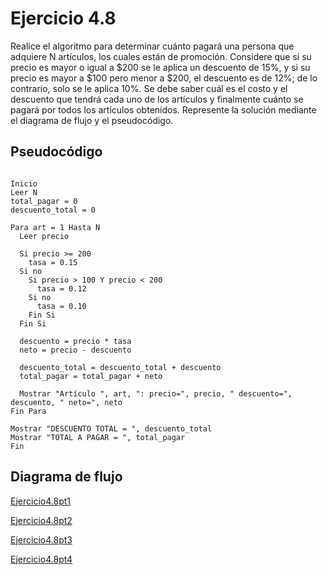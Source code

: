 # Ejercicio 4.8 
Realice el algoritmo para determinar cuánto pagará una persona que adquiere N artículos, los cuales están de promoción. Considere que si su precio es mayor o igual a $200 se le aplica un descuento de 15%, y si su precio es mayor a $100 pero menor a $200, el descuento es de 12%; de lo contrario, solo se le aplica 10%. Se debe saber cuál es el costo y el descuento que tendrá cada uno de los artículos y finalmente cuánto se pagará por todos los artículos obtenidos. Represente la solución mediante el diagrama de flujo y el pseudocódigo.

## Pseudocódigo 
```

Inicio
Leer N
total_pagar = 0
descuento_total = 0

Para art = 1 Hasta N
  Leer precio

  Si precio >= 200
    tasa = 0.15
  Si no
    Si precio > 100 Y precio < 200
      tasa = 0.12
    Si no
      tasa = 0.10
    Fin Si
  Fin Si

  descuento = precio * tasa
  neto = precio - descuento

  descuento_total = descuento_total + descuento
  total_pagar = total_pagar + neto

  Mostrar "Artículo ", art, ": precio=", precio, " descuento=", descuento, " neto=", neto
Fin Para

Mostrar "DESCUENTO TOTAL = ", descuento_total
Mostrar "TOTAL A PAGAR = ", total_pagar
Fin

```

## Diagrama de flujo
[Ejercicio4.8pt1](diagrama48v1.png)

[Ejercicio4.8pt2](diagrama48v2.png) 

[Ejercicio4.8pt3](diagrama48v3.png)

[Ejercicio4.8pt4](diagrama48v3.png)
